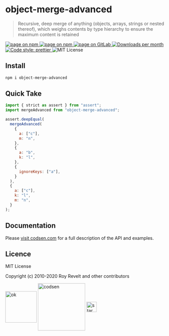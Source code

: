 # object-merge-advanced

> Recursive, deep merge of anything (objects, arrays, strings or nested thereof), which weighs contents by type hierarchy to ensure the maximum content is retained

<div class="package-badges">
  <a href="https://www.npmjs.com/package/object-merge-advanced" rel="nofollow noreferrer noopener">
    <img src="https://img.shields.io/badge/-npm-blue?style=flat-square" alt="page on npm">
  </a>
  <a href="https://codsen.com/os/object-merge-advanced" rel="nofollow noreferrer noopener">
    <img src="https://img.shields.io/badge/-Codsen-blue?style=flat-square" alt="page on npm">
  </a>
  <a href="https://gitlab.com/codsen/codsen/tree/master/packages/object-merge-advanced" rel="nofollow noreferrer noopener">
    <img src="https://img.shields.io/badge/-GitLab-blue?style=flat-square" alt="page on GitLab">
  </a>
  <a href="https://npmcharts.com/compare/object-merge-advanced?interval=30" rel="nofollow noreferrer noopener" target="_blank">
    <img src="https://img.shields.io/npm/dm/object-merge-advanced.svg?style=flat-square" alt="Downloads per month">
  </a>
  <a href="https://prettier.io" rel="nofollow noreferrer noopener" target="_blank">
    <img src="https://img.shields.io/badge/code_style-prettier-brightgreen.svg?style=flat-square" alt="Code style: prettier">
  </a>
  <img src="https://img.shields.io/badge/licence-MIT-brightgreen.svg?style=flat-square" alt="MIT License">
</div>

## Install

```bash
npm i object-merge-advanced
```

## Quick Take

```js
import { strict as assert } from "assert";
import mergeAdvanced from "object-merge-advanced";

assert.deepEqual(
  mergeAdvanced(
    {
      a: ["c"],
      m: "n",
    },
    {
      a: "b",
      k: "l",
    },
    {
      ignoreKeys: ["a"],
    }
  ),
  {
    a: ["c"],
    k: "l",
    m: "n",
  }
);
```

## Documentation

Please [visit codsen.com](https://codsen.com/os/object-merge-advanced/) for a full description of the API and examples.

## Licence

MIT License

Copyright (c) 2010-2020 Roy Revelt and other contributors

<img src="https://codsen.com/images/png-codsen-ok.png" width="98" alt="ok" align="center"> <img src="https://codsen.com/images/png-codsen-1.png" width="148" alt="codsen" align="center"> <img src="https://codsen.com/images/png-codsen-star-small.png" width="32" alt="star" align="center">
